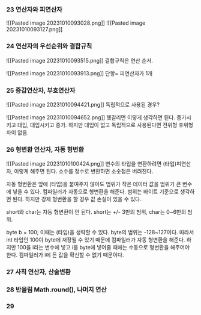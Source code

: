### 23 연산자와 피연산자
![[Pasted image 20231010093028.png]]
![[Pasted image 20231010093127.png]]
### 24 연산자의 우선순위와 결합규칙
![[Pasted image 20231010093515.png]]
결합규칙은 연산 순서. 

![[Pasted image 20231010093913.png]]
단항= 피연산자가 1개

### 25 증감연산자, 부호연산자
![[Pasted image 20231010094421.png]]
독립적으로 사용된 경우?

![[Pasted image 20231010094652.png]]
헷갈리면 이렇게 생각하면 된다. 증가시키고 대입, 대입시키고 증가. 하지만 대입이 없고 독립적으로 사용된다면 전위형 후위형 차이 없음.

### 26 형변환 연산자, 자동 형변환
![[Pasted image 20231010100424.png]]
변수의 타입을 변환하려면 (타입)피연산자, 이렇게 해주면 된다.
소수를 정수로 변환하면 소숫점은 버려진다. 

자동 형변환은 앞에 (타입)을 붙여주지 않아도 범위가 작은 데이터 값을 범위가 큰 변수에 넣을 수 있다. 컴파일러가 자동으로 형변환을 해준다. 범위는 바이트 기준으로 생각하면 된다. 하지만 강제 형변환을 할 경우 값 손실이 있을 수 있다.

short와 char는 자동 형변환이 안 된다. short는 +/- 3만의 범위, char는 0~6만의 범위.

byte b = 100;
이때는 (타입)을 생략할 수 있다. byte의 범위는 -128~127이다. 따라서 int 타입인 100이 byte에 저장될 수 있기 때문에 컴파일러가 자동 형변환을 해준다. 하지만 100을 i라는 변수에 넣고 i를 byte에 넣어줄 때에는 수동으로 형변환을 해주어야 한다. 컴파일러가 i에 든 값을 확신할 수 없기 때문이다.

### 27 사칙 연산자, 산술변환



### 28 반올림 Math.round(), 나머지 연산



### 29

